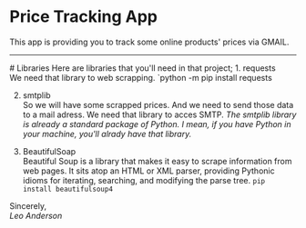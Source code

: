 # Price Tracking App
This app is providing you to track some online products' prices via GMAIL.
<hr>
# Libraries
Here are libraries that you'll need in that project;
1. requests <br>
We need that library to web scrapping.
`python -m pip install requests

2. smtplib <br>
So we will have some scrapped prices. And we need to send those data to a mail adress. We need that library to acces SMTP.
_The smtplib library is already a standard package of Python. I mean, if you have Python in your machine, you'll alrady have that library._

3. BeautifulSoap <br>
Beautiful Soup is a library that makes it easy to scrape information from web pages. It sits atop an HTML or XML parser, providing Pythonic idioms for iterating, searching, and modifying the parse tree.
`pip install beautifulsoup4`

Sincerely, <br>
_Leo Anderson_
